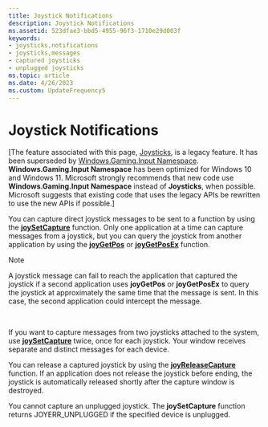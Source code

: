 ```yaml
---
title: Joystick Notifications
description: Joystick Notifications
ms.assetid: 523dfae3-bbd5-4955-96f3-1710e29d003f
keywords:
- joysticks,notifications
- joysticks,messages
- captured joysticks
- unplugged joysticks
ms.topic: article
ms.date: 4/26/2023
ms.custom: UpdateFrequency5
---
```


# Joystick Notifications

\[The feature associated with this page, [Joysticks](/windows/win32/multimedia/joysticks), is a legacy feature. It has been superseded by [Windows.Gaming.Input Namespace](/uwp/api/windows.gaming.input). **Windows.Gaming.Input Namespace** has been optimized for Windows 10 and Windows 11. Microsoft strongly recommends that new code use **Windows.Gaming.Input Namespace** instead of **Joysticks**, when possible. Microsoft suggests that existing code that uses the legacy APIs be rewritten to use the new APIs if possible.\]

You can capture direct joystick messages to be sent to a function by using the [**joySetCapture**](/windows/win32/api/joystickapi/nf-joystickapi-joysetcapture) function. Only one application at a time can capture messages from a joystick, but you can query the joystick from another application by using the [**joyGetPos**](/windows/win32/api/joystickapi/nf-joystickapi-joygetpos) or [**joyGetPosEx**](/windows/win32/api/joystickapi/nf-joystickapi-joygetposex) function.

> [!Note]  
> A joystick message can fail to reach the application that captured the joystick if a second application uses **joyGetPos** or **joyGetPosEx** to query the joystick at approximately the same time that the message is sent. In this case, the second application could intercept the message.

 

If you want to capture messages from two joysticks attached to the system, use [**joySetCapture**](/windows/win32/api/joystickapi/nf-joystickapi-joysetcapture) twice, once for each joystick. Your window receives separate and distinct messages for each device.

You can release a captured joystick by using the [**joyReleaseCapture**](/windows/win32/api/joystickapi/nf-joystickapi-joyreleasecapture) function. If an application does not release the joystick before ending, the joystick is automatically released shortly after the capture window is destroyed.

You cannot capture an unplugged joystick. The **joySetCapture** function returns JOYERR\_UNPLUGGED if the specified device is unplugged.

 

 